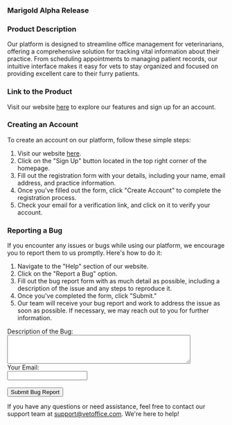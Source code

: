 ### Marigold Alpha Release

### Product Description
Our platform is designed to streamline office management for veterinarians, offering a comprehensive solution for tracking vital information about their practice. From scheduling appointments to managing patient records, our intuitive interface makes it easy for vets to stay organized and focused on providing excellent care to their furry patients.

### Link to the Product
Visit our website [here](http://angular-checkmate.s3-website-us-west-2.amazonaws.com/dashboard) to explore our features and sign up for an account.

### Creating an Account
To create an account on our platform, follow these simple steps:
1. Visit our website [here](http://angular-checkmate.s3-website-us-west-2.amazonaws.com/sign-in).
2. Click on the "Sign Up" button located in the top right corner of the homepage.
3. Fill out the registration form with your details, including your name, email address, and practice information.
4. Once you've filled out the form, click "Create Account" to complete the registration process.
5. Check your email for a verification link, and click on it to verify your account.

### Reporting a Bug
If you encounter any issues or bugs while using our platform, we encourage you to report them to us promptly. Here's how to do it:
1. Navigate to the "Help" section of our website.
2. Click on the "Report a Bug" option.
3. Fill out the bug report form with as much detail as possible, including a description of the issue and any steps to reproduce it.
4. Once you've completed the form, click "Submit."
5. Our team will receive your bug report and work to address the issue as soon as possible. If necessary, we may reach out to you for further information.

<form action="/" method="post">
  <label for="bug-description">Description of the Bug:</label><br>
  <textarea id="bug-description" name="bug-description" rows="4" cols="50"></textarea><br>
  <label for="email">Your Email:</label><br>
  <input type="email" id="email" name="email"><br><br>
  <input type="submit" value="Submit Bug Report">
</form>

If you have any questions or need assistance, feel free to contact our support team at [support@vetoffice.com](mailto:support@vetoffice.com). We're here to help!



